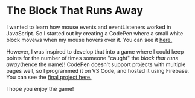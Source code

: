 # The Block That Runs Away

I wanted to learn how mouse events and eventListeners worked in JavaScript. So I started out by creating a CodePen where a small white block movews when my mouse hovers over it. You can see it [here.](https://codepen.io/ParnaHere/pen/XWXemJQ)

However, I was inspired to develop that into a game where I could keep points for the number of times someone "caught" the _block that runs away_(hence the name)!
CodePen doesn't support projects with multiple pages well, so I programmed it on VS Code, and hosted it using Firebase. You can see the [final project here.](https://blocksrunning.web.app/) 

I hope you enjoy the game! 

